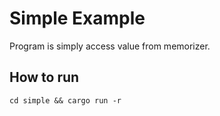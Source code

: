 # Simple Example

Program is simply access value from memorizer.

## How to run

```
cd simple && cargo run -r
```
